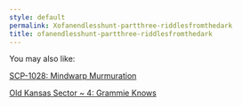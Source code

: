 ```yaml
---
style: default
permalink: Xofanendlesshunt-partthree-riddlesfromthedark
title: ofanendlesshunt-partthree-riddlesfromthedark
---
```

You may also like:

[SCP-1028: Mindwarp Murmuration](http://scp-wiki.net/scp-1028)

[Old Kansas Sector ~ 4: Grammie Knows](http://scp-wiki.net/old-kansas-sector-part-4)
